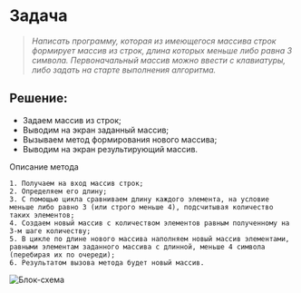 # Задача

> *Написать программу, которая из имеющегося массива строк формирует массив из строк, длина которых меньше либо равна 3 символа. Первоначальный массив можно ввести с клавиатуры, либо задать на старте выполнения алгоритма.*

## Решение:
 
 * Задаем массив из строк;
 * Выводим на экран заданный массив;
 * Вызываем метод формирования нового массива;
 * Выводим на экран результирующий массив.

 Описание метода
 ```
 1. Получаем на вход массив строк;
 2. Определяем его длину;
 3. С помощью цикла сравниваем длину каждого элемента, на условие меньше либо равно 3 (или строго меньше 4), подсчитывая количество таких элементов;
 4. Создаем новый массив с количеством элементов равным полученному на 3-м шаге количеству;
 5. В цикле по длине нового массива наполняем новый массив элементами, равными элементам заданного массива с длинной, меньше 4 символа (перебирая их по очереди);
 6. Результатом вызова метода будет новый массив.
 ```
![Блок-схема](/tasks/1_drawio.png)